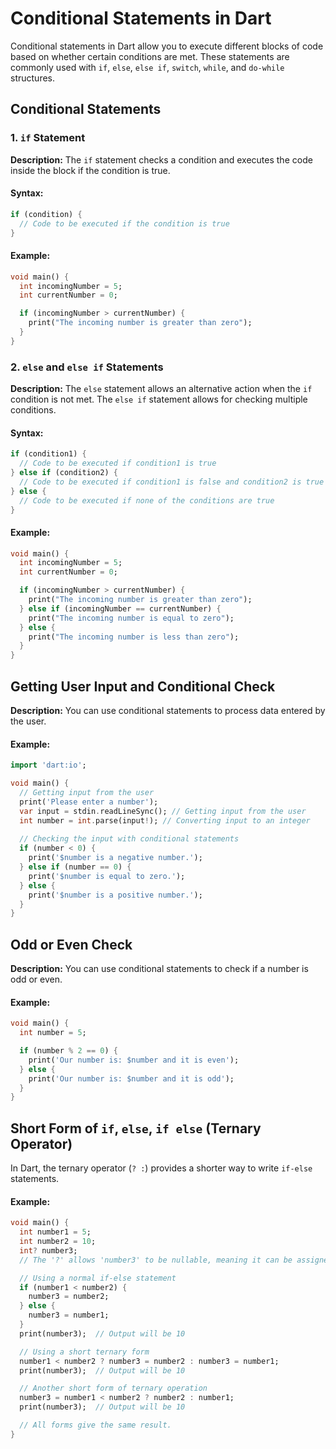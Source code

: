 # Conditional Statements in Dart

Conditional statements in Dart allow you to execute different blocks of code based on whether certain conditions are met. These statements are commonly used with `if`, `else`, `else if`, `switch`, `while`, and `do-while` structures.

## Conditional Statements

### 1. `if` Statement
**Description:** The `if` statement checks a condition and executes the code inside the block if the condition is true.

#### Syntax:

```dart
if (condition) {
  // Code to be executed if the condition is true
}
```
#### Example:
```dart
void main() {
  int incomingNumber = 5;
  int currentNumber = 0;

  if (incomingNumber > currentNumber) {
    print("The incoming number is greater than zero");
  }
}
```
### 2. `else` and `else if` Statements

**Description:** The `else` statement allows an alternative action when the `if` condition is not met. The `else if` statement allows for checking multiple conditions.

#### Syntax:

```dart
if (condition1) {
  // Code to be executed if condition1 is true
} else if (condition2) {
  // Code to be executed if condition1 is false and condition2 is true
} else {
  // Code to be executed if none of the conditions are true
}
```
#### Example:
```dart
void main() {
  int incomingNumber = 5;
  int currentNumber = 0;

  if (incomingNumber > currentNumber) {
    print("The incoming number is greater than zero");
  } else if (incomingNumber == currentNumber) {
    print("The incoming number is equal to zero");
  } else {
    print("The incoming number is less than zero");
  }
}
```
## Getting User Input and Conditional Check

**Description:** You can use conditional statements to process data entered by the user.

#### Example:

```dart
import 'dart:io';

void main() {
  // Getting input from the user
  print('Please enter a number');
  var input = stdin.readLineSync(); // Getting input from the user
  int number = int.parse(input!); // Converting input to an integer
  
  // Checking the input with conditional statements
  if (number < 0) {
    print('$number is a negative number.');
  } else if (number == 0) {
    print('$number is equal to zero.');
  } else {
    print('$number is a positive number.');
  }
}
```
## Odd or Even Check

**Description:** You can use conditional statements to check if a number is odd or even.

#### Example:

```dart
void main() {
  int number = 5;

  if (number % 2 == 0) {
    print('Our number is: $number and it is even');
  } else {
    print('Our number is: $number and it is odd');
  }
}
```
## Short Form of `if`, `else`, `if else` (Ternary Operator)

In Dart, the ternary operator (`? :`) provides a shorter way to write `if-else` statements.

#### Example:

```dart
void main() {
  int number1 = 5;
  int number2 = 10;
  int? number3;
  // The '?' allows 'number3' to be nullable, meaning it can be assigned a null value.

  // Using a normal if-else statement
  if (number1 < number2) {
    number3 = number2;
  } else {
    number3 = number1;
  }
  print(number3);  // Output will be 10

  // Using a short ternary form
  number1 < number2 ? number3 = number2 : number3 = number1;
  print(number3);  // Output will be 10

  // Another short form of ternary operation
  number3 = number1 < number2 ? number2 : number1;
  print(number3);  // Output will be 10

  // All forms give the same result.
}
```

